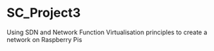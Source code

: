 # SC_Project3
Using SDN and Network Function Virtualisation principles to create a network on Raspberry Pis
